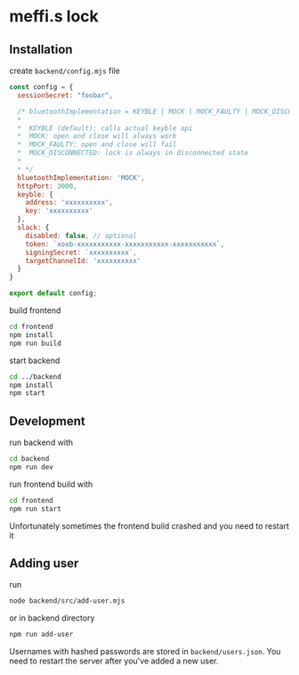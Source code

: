 # meffi.s lock

## Installation

create `backend/config.mjs` file

```javascript
const config = {
  sessionSecret: "foobar",

  /* bluetoothImplementation = KEYBLE | MOCK | MOCK_FAULTY | MOCK_DISCONNECTED
  *
  *  KEYBLE (default): calls actual keyble api
  *  MOCK: open and close will always work
  *  MOCK_FAULTY: open and close will fail
  *  MOCK_DISCONNECTED: lock is always in disconnected state
  *
  * */
  bluetoothImplementation: 'MOCK',
  httpPort: 3000,
  keyble: {
    address: 'xxxxxxxxxx',
    key: 'xxxxxxxxxx'
  },
  slack: {
    disabled: false, // optional
    token: `xoxb-xxxxxxxxxxx-xxxxxxxxxxx-xxxxxxxxxxx`,
    signingSecret: `xxxxxxxxxx`,
    targetChannelId: 'xxxxxxxxxx'
  }
}

export default config;
```

build frontend

```bash
cd frontend
npm install
npm run build
```

start backend

```bash
cd ../backend
npm install
npm start
```

## Development

run backend with

```bash
cd backend
npm run dev
```

run frontend build with

```bash
cd frontend
npm run start
```

Unfortunately sometimes the frontend build crashed and you need to restart it

## Adding user

run

```bash
node backend/src/add-user.mjs
```

or in backend directory

```bash
npm run add-user
```

Usernames with hashed passwords are stored in `backend/users.json`. You need to restart the server after you've added a new user.
